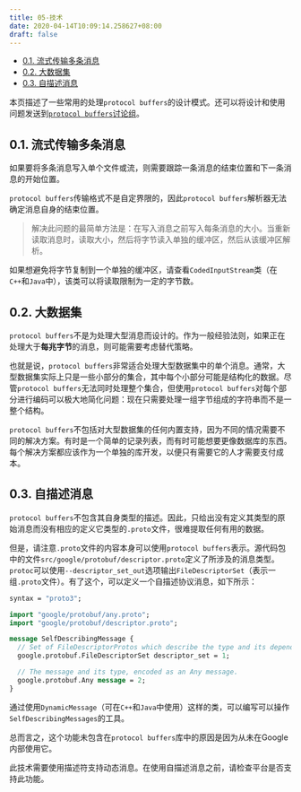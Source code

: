 ```yaml
---
title: 05-技术
date: 2020-04-14T10:09:14.258627+08:00
draft: false
---
```


- [0.1. 流式传输多条消息](#01-流式传输多条消息)
- [0.2. 大数据集](#02-大数据集)
- [0.3. 自描述消息](#03-自描述消息)

本页描述了一些常用的处理`protocol buffers`的设计模式。还可以将设计和使用问题发送到[`protocol buffers`讨论组](http://groups.google.com/group/protobuf)。

## 0.1. 流式传输多条消息

如果要将多条消息写入单个文件或流，则需要跟踪一条消息的结束位置和下一条消息的开始位置。

`protocol buffers`传输格式不是自定界限的，因此`protocol buffers`解析器无法确定消息自身的结束位置。

> 解决此问题的最简单方法是：在写入消息之前写入每条消息的大小。当重新读取消息时，读取大小，然后将字节读入单独的缓冲区，然后从该缓冲区解析。

如果想避免将字节复制到一个单独的缓冲区，请查看`CodedInputStream`类（在`C++`和`Java`中），该类可以将读取限制为一定的字节数。

## 0.2. 大数据集

`protocol buffers`不是为处理大型消息而设计的。作为一般经验法则，如果正在处理大于**每兆字节**的消息，则可能需要考虑替代策略。

也就是说，`protocol buffers`非常适合处理大型数据集中的单个消息。通常，大型数据集实际上只是一些小部分的集合，其中每个小部分可能是结构化的数据。尽管`protocol buffers`无法同时处理整个集合，但使用`protocol buffers`对每个部分进行编码可以极大地简化问题：现在只需要处理一组字节组成的字符串而不是一整个结构。

`protocol buffers`不包括对大型数据集的任何内置支持，因为不同的情况需要不同的解决方案。有时是一个简单的记录列表，而有时可能想要更像数据库的东西。每个解决方案都应该作为一个单独的库开发，以便只有需要它的人才需要支付成本。

## 0.3. 自描述消息

`protocol buffers`不包含其自身类型的描述。因此，只给出没有定义其类型的原始消息而没有相应的定义它类型的`.proto`文件，很难提取任何有用的数据。

但是，请注意`.proto`文件的内容本身可以使用`protocol buffers`表示。源代码包中的文件`src/google/protobuf/descriptor.proto`定义了所涉及的消息类型。`protoc`可以使用`--descriptor_set_out`选项输出`FileDescriptorSet`（表示一组`.proto`文件）。有了这个，可以定义一个自描述协议消息，如下所示：

```protobuf
syntax = "proto3";

import "google/protobuf/any.proto";
import "google/protobuf/descriptor.proto";

message SelfDescribingMessage {
  // Set of FileDescriptorProtos which describe the type and its dependencies.
  google.protobuf.FileDescriptorSet descriptor_set = 1;

  // The message and its type, encoded as an Any message.
  google.protobuf.Any message = 2;
}
```

通过使用`DynamicMessage`（可在`C++`和`Java`中使用）这样的类，可以编写可以操作`SelfDescribingMessages`的工具。

总而言之，这个功能未包含在`protocol buffers`库中的原因是因为从未在Google内部使用它。

此技术需要使用描述符支持动态消息。在使用自描述消息之前，请检查平台是否支持此功能。
